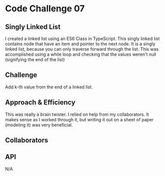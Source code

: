 # Code Challenge 07

## Singly Linked List

I created a linked list using an ES6 Class in TypeScript. This singly linked list contains node that have an item and pointer to the next node. It is a singly linked list, because you can only traverse forward through the list. This was accomplished using a while loop and checking that the values weren't null (signifying the end of the list)

## Challenge

Add k-th value from the end of a linked list.

## Approach & Efficiency

This was really a brain twister. I relied on help from my collaborators. It makes sense as I worked through it, but writing it out on a sheet of paper (modeling it) was very beneficial.

## Collaborators

## API

N/A
